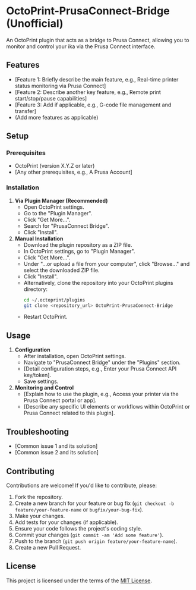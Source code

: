 # OctoPrint-PrusaConnect-Bridge (Unofficial)

An OctoPrint plugin that acts as a bridge to Prusa Connect, allowing you to monitor and control your ika via the Prusa Connect interface.

## Features

*   [Feature 1: Briefly describe the main feature, e.g., Real-time printer status monitoring via Prusa Connect]
*   [Feature 2: Describe another key feature, e.g., Remote print start/stop/pause capabilities]
*   [Feature 3: Add if applicable, e.g., G-code file management and transfer]
*   (Add more features as applicable)

## Setup

### Prerequisites

*   OctoPrint (version X.Y.Z or later)
*   [Any other prerequisites, e.g., A Prusa Account]

### Installation

1.  **Via Plugin Manager (Recommended)**
    *   Open OctoPrint settings.
    *   Go to the "Plugin Manager".
    *   Click "Get More...".
    *   Search for "PrusaConnect Bridge".
    *   Click "Install".
2.  **Manual Installation**
    *   Download the plugin repository as a ZIP file.
    *   In OctoPrint settings, go to "Plugin Manager".
    *   Click "Get More...".
    *   Under "...or upload a file from your computer", click "Browse..." and select the downloaded ZIP file.
    *   Click "Install".
    *   Alternatively, clone the repository into your OctoPrint plugins directory:
        ```bash
        cd ~/.octoprint/plugins
        git clone <repository_url> OctoPrint-PrusaConnect-Bridge
        ```
    *   Restart OctoPrint.

## Usage

1.  **Configuration**
    *   After installation, open OctoPrint settings.
    *   Navigate to "PrusaConnect Bridge" under the "Plugins" section.
    *   [Detail configuration steps, e.g., Enter your Prusa Connect API key/token].
    *   Save settings.
2.  **Monitoring and Control**
    *   [Explain how to use the plugin, e.g., Access your printer via the Prusa Connect portal or app].
    *   [Describe any specific UI elements or workflows within OctoPrint or Prusa Connect related to this plugin].

## Troubleshooting

*   [Common issue 1 and its solution]
*   [Common issue 2 and its solution]

## Contributing

Contributions are welcome! If you'd like to contribute, please:

1.  Fork the repository.
2.  Create a new branch for your feature or bug fix (`git checkout -b feature/your-feature-name` or `bugfix/your-bug-fix`).
3.  Make your changes.
4.  Add tests for your changes (if applicable).
5.  Ensure your code follows the project's coding style.
6.  Commit your changes (`git commit -am 'Add some feature'`).
7.  Push to the branch (`git push origin feature/your-feature-name`).
8.  Create a new Pull Request.

## License

This project is licensed under the terms of the [MIT License](LICENSE).
